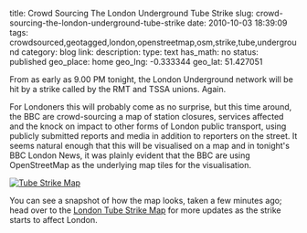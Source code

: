title: Crowd Sourcing The London Underground Tube Strike
slug: crowd-sourcing-the-london-underground-tube-strike
date: 2010-10-03 18:39:09
tags: crowdsourced,geotagged,london,openstreetmap,osm,strike,tube,underground
category: blog
link: 
description: 
type: text
has_math: no
status: published
geo_place: home
geo_lng: -0.333344
geo_lat: 51.427051

From as early as 9.00 PM tonight, the London Underground network will be hit by a strike called by the RMT and TSSA unions. Again.

For Londoners this will probably come as no surprise, but this time around, the BBC are crowd-sourcing a map of station closures, services affected and the knock on impact to other forms of London public transport, using publicly submitted reports and media in addition to reporters on the street. It seems natural enough that this will be visualised on a map and in tonight's BBC London News, it was plainly evident that the BBC are using OpenStreetMap as the underlying map tiles for the visualisation.

[![](/wp-content/uploads/2010/10/TubeStrikeMap-300x224.jpg "Tube Strike Map")](/wp-content/uploads/2010/10/TubeStrikeMap.jpg "/wp-content/uploads/2010/10/TubeStrikeMap.jpg")

You can see a snapshot of how the map looks, taken a few minutes ago; head over to the [London Tube Strike Map](http://tubestrike.crowdmap.com/ "http://tubestrike.crowdmap.com/") for more updates as the strike starts to affect London.






